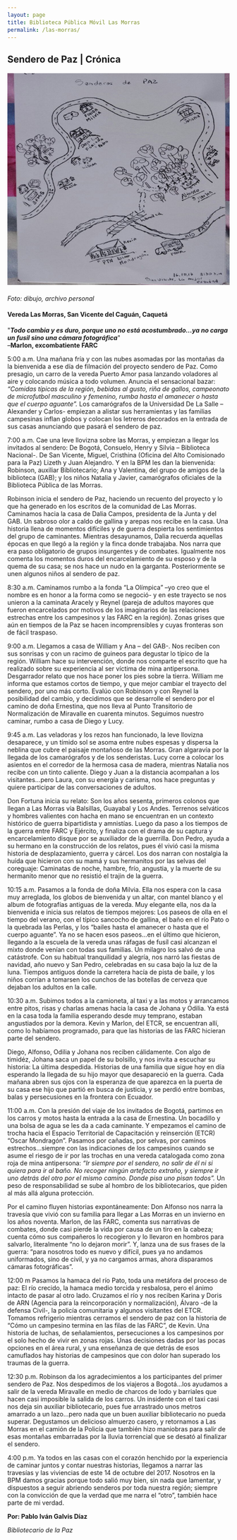 ```yaml
---
layout: page
title: Biblioteca Pública Móvil Las Morras
permalink: /las-morras/
---
```


## **Sendero de Paz | Crónica**

#### ![Dibujo, archivo personal](/images/senderos.png "Dibujo, archivo personal")

*Foto: dibujo, archivo personal* 

#### Vereda Las Morras, San Vicente del Caguán, Caquetá

"***Todo cambia y es duro, porque uno no está acostumbrado...ya no carga un fusil sino una cámara fotográfica***"  
     –**Marlon, excombatiente FARC** 

5:00 a.m. Una mañana fría y con las nubes asomadas por las montañas da la bienvenida a ese día de filmación del proyecto sendero de Paz. Como presagio, un carro de la vereda Puerto Amor pasa lanzando voladores al aire y colocando música a todo volumen. Anuncia el sensacional bazar: *“Comidas típicas de la región, bebidas al gusto, riña de gallos, campeonato de microfutbol masculino y femenino, rumba hasta el amanecer o hasta que el cuerpo aguante”.* Los camarógrafos de la Universidad De La Salle – Alexander y Carlos- empiezan a alistar sus herramientas y las familias campesinas inflan globos y colocan los letreros decorados en la entrada de sus casas anunciando que pasará el sendero de paz. 

7:00 a.m. Cae una leve llovizna sobre las Morras, y empiezan a llegar los invitados al sendero: De Bogotá, Consuelo, Henry y Silvia – Biblioteca Nacional-. De San Vicente, Miguel, Cristhina (Oficina del Alto Comisionado para la Paz) Lizeth y Juan Alejandro. Y en la BPM les dan la bienvenida: Robinson, auxiliar Bibliotecario; Ana y Valentina, del grupo de amigos de la biblioteca (GAB); y los niños Natalia y Javier, camarógrafos oficiales de la Biblioteca Pública de las Morras. 

Robinson inicia el sendero de Paz, haciendo un recuento del proyecto y lo que ha generado en los escritos de la comunidad de Las Morras. Caminamos hacia la casa de Dalia Campos, presidenta de la Junta y del GAB. Un sabroso olor a caldo de gallina y arepas nos recibe en la casa. Una historia llena de momentos difíciles y de guerra despierta los sentimientos del grupo de caminantes. Mientras desayunamos, Dalia recuerda aquellas épocas en que llegó a la región y la finca donde trabajaba. Nos narra que era paso obligatorio de grupos insurgentes y de combates. Igualmente nos comenta los momentos duros del encarcelamiento de su esposo y de la quema de su casa; se nos hace un nudo en la garganta. Posteriormente se unen algunos niños al sendero de paz. 

8:30 a.m. Caminamos rumbo a la fonda “La Olímpica” –yo creo que el nombre es en honor a la forma como se negoció- y en este trayecto se nos unieron a la caminata Aracely y Reynel (pareja de adultos mayores que fueron encarcelados por motivos de los imaginarios de las relaciones estrechas entre los campesinos y las FARC en la región). Zonas grises que aún en tiempos de la Paz se hacen incomprensibles y cuyas fronteras son de fácil traspaso. 

9:00 a.m. Llegamos a casa de William y Ana – del GAB-. Nos reciben con sus sonrisas y con un racimo de guineos para degustar lo típico de la región. William hace su intervención, donde nos comparte el escrito que ha realizado sobre su experiencia al ser víctima de mina antipersona. Desgarrador relato que nos hace poner los pies sobre la tierra. William me informa que estamos cortos de tiempo, y que mejor cambiar el trayecto del sendero, por uno más corto. Evalúo con Robinson y con Reynel la posibilidad del cambio, y decidimos que se desarrolle el sendero por el camino de doña Ernestina, que nos lleva al Punto Transitorio de Normalización de Miravalle en cuarenta minutos. Seguimos nuestro caminar, rumbo a casa de Diego y Lucy. 

9:45 a.m. Las veladoras y los rezos han funcionado, la leve llovizna desaparece, y un tímido sol se asoma entre nubes espesas y dispersa la neblina que cubre el paisaje montañoso de las Morras. Gran algaravía por la llegada de los camarógrafos y de los senderistas. Lucy corre a colocar los asientos en el corredor de la hermosa casa de madera, mientras Natalia nos recibe con un tinto caliente. Diego y Juan a la distancia acompañan a los visitantes…pero Laura, con su energía y carisma, nos hace preguntas y quiere participar de las conversaciones de adultos. 

Don Fortuna inicia su relato: Son los años sesenta, primeros colonos que llegan a Las Morras vía Balsillas, Guayabal y Los Andes. Terrenos selváticos y hombres valientes con hacha en mano se encuentran en un contexto histórico de guerra bipartidista y amnistías. Luego da paso a los tiempos de la guerra entre FARC y Ejército, y finaliza con el drama de su captura y encarcelamiento disque por se auxiliador de la guerrilla. Don Pedro, ayuda a su hermano en la construcción de los relatos, pues él vivió casi la misma historia de desplazamiento, guerra y cárcel. Los dos narran con nostalgia la huída que hicieron con su mamá y sus hermanitos por las selvas del coreguaje: Caminatas de noche, hambre, frío, angustia, y la muerte de su hermanito menor que no resistió el trajin de la guerra. 

10:15 a.m. Pasamos a la fonda de doña Milvia. Ella nos espera con la casa muy arreglada, los globos de bienvenida y un altar, con mantel blanco y el album de fotografías antiguas de la vereda. Muy elegante ella, nos da la bienvenida e inicia sus relatos de tiempos mejores: Los paseos de olla en el tiempo del verano, con el típico sancocho de gallina, el baño en el río Pato o la quebrada las Perlas, y los “bailes hasta el amanecer o hasta que el cuerpo aguante”. Ya no se hacen esos paseos…en el último que hicieron, llegando a la escuela de la vereda unas ráfagas de fusíl casi alcanzan el mixto donde venían con todas sus familias. Un milagro los salvó de una catástrofe. Con su habitual tranquilidad y alegría, nos narró las fiestas de navidad, año nuevo y San Pedro, celebradas en su casa bajo la luz de la luna. Tiempos antiguos donde la carretera hacía de pista de baile, y los niños corrían a tomarsen los cunchos de las botellas de cerveza que dejaban los adultos en la calle. 

10:30 a.m. Subimos todos a la camioneta, al taxi y a las motos y arrancamos entre pitos, risas y charlas amenas hacia la casa de Johana y Odilia. Ya está en la casa toda la familia esperando desde muy temprano, estaban angustiados por la demora. Kevin y Marlon, del ETCR, se encuentran allí, como lo habíamos programado, para que las historias de las FARC hicieran parte del sendero. 

Diego, Alfonso, Odilia y Johana nos reciben cálidamente. Con algo de timidéz, Johana saca un papel de su bolsillo, y nos invita a escuchar su historia: La última despedida. Historias de una familia que sigue hoy en día esperando la llegada de su hijo mayor que desapareció en la guerra. Cada mañana abren sus ojos con la esperanza de que aparezca en la puerta de su casa ese hijo que partió en busca de justicia, y se perdió entre bombas, balas y persecusiones en la frontera con Ecuador. 

11:00 a.m. Con la presión del viaje de los invitados de Bogotá, partimos en los carros y motos hasta la entrada a la casa de Ernestina. Un bocadillo y una bolsa de agua se les da a cada caminante. Y empezamos el camino de trocha hacia el Espacio Territorial de Capacitación y reinserción (ETCR) “Oscar Mondragón”. Pasamos por cañadas, por selvas, por caminos estrechos…siempre con las indicaciones de los campesinos cuando se asume el riesgo de ir por las trochas en una vereda catalogada como zona roja de mina antipersona: *“Ir siempre por el sendero, no salir de él ni si quiera para ir al baño. No recoger ningún artefacto extraño, y siempre ir uno detrás del otro por el mismo camino. Donde pisa uno pisan todos”.* Un peso de responsabilidad se sube al hombro de los bibliotecarios, que piden al más allá alguna protección. 

Por el camino fluyen historias expontáneamente: Don Alfonso nos narra la travesía que vivió con su familia para llegar a Las Morras en un invierno en los años noventa. Marlon, de las FARC, comenta sus narrativas de combates, donde casi pierde la vida por causa de un tiro en la cabeza; cuenta cómo sus compañeros lo recogieron y lo llevaron en hombros para salvarlo, literalmente “no lo dejaron morir”. Y, lanza una de sus frases de la guerra: “para nosotros todo es nuevo y difícil, pues ya no andamos uniformados, sino de civil, y ya no cargamos armas, ahora disparamos cámaras fotográficas”. 

12:00 m Pasamos la hamaca del río Pato, toda una metáfora del proceso de paz: El río crecido, la hamaca medio torcida y resbalosa, pero el ánimo intacto de pasar al otro lado.  Cruzamos el río y nos reciben Karina y Doris de ARN (Agencia para la reincorporación y normalización), Álvaro -de la defensa Civil-,  la policía comunitaria y algunos visitantes del ETCR. Tomamos refrigerio mientras cerramos el sendero de paz con la historia de “Cómo un campesino termina en las filas de las FARC”, de Kevin. Una historia de luchas, de señalamientos, persecuciones a los campesinos por el solo hecho de vivir en zonas rojas. Unas decisiones dadas por las pocas opciones en el área rural, y una enseñanza de que detrás de esos camuflados hay historias de campesinos que con dolor han superado los traumas de la guerra. 

12:30 p.m. Robinson da los agradecimientos a los participantes del primer sendero de Paz. Nos despedimos de los viajeros a Bogotá…los ayudamos a salir de la vereda Miravalle en medio de charcos de lodo y barriales que hacen casi imposible la salida de los carros. Un insidente con el taxi casi nos deja sin auxiliar bibliotecario, pues fue arrastrado unos metros amarrado a un lazo…pero nada que un buen auxiliar bibliotecario no pueda superar.  Degustamos un delicioso almuerzo casero, y retornamos a Las Morras en el camión de la Policía que también hizo maniobras para salir de esas montañas embarradas por la lluvia torrencial que se desató al finalizar el sendero. 

4:00 p.m. Ya todos en las casas con el corazón henchido por la experiencia de caminar juntos y contar nuestras historias, llegamos a narrar las travesías y las viviencias de este 14 de octubre del 2017. Nosotros en la BPM damos gracias porque todo salió muy bien, sin nada que lamentar, y dispuestos a seguir abriendo senderos por toda nuestra región; siempre con la convicción de que la verdad que me narra el “otro”, también hace parte de mi verdad. 

**Por: Pablo Iván Galvis Díaz** 

*Bibliotecario de la Paz*

